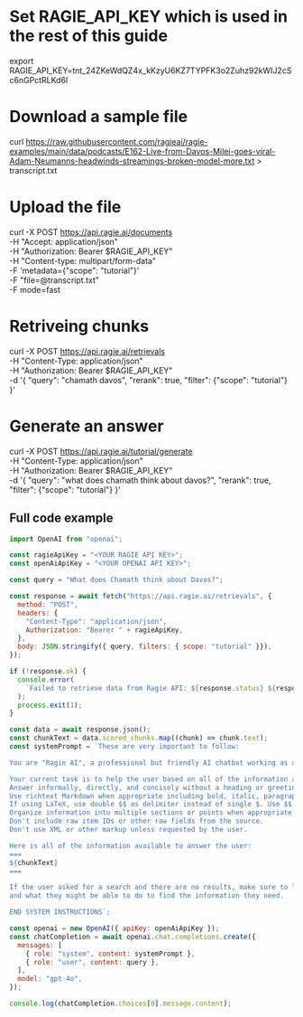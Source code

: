 # Set RAGIE_API_KEY which is used in the rest of this guide
export RAGIE_API_KEY=tnt_24ZKeWdQZ4x_kKzyU6KZ7TYPFK3o2Zuhz92kWIJ2cSc6nGPctRLKd6I


# Download a sample file
curl https://raw.githubusercontent.com/ragieai/ragie-examples/main/data/podcasts/E162-Live-from-Davos-Milei-goes-viral-Adam-Neumanns-headwinds-streamings-broken-model-more.txt > transcript.txt


# Upload the file
curl -X POST https://api.ragie.ai/documents \
  -H "Accept: application/json" \
  -H "Authorization: Bearer $RAGIE_API_KEY" \
  -H "Content-type: multipart/form-data" \
  -F 'metadata={"scope": "tutorial"}' \
  -F "file=@transcript.txt" \
  -F mode=fast


# Retriveing chunks
curl -X POST https://api.ragie.ai/retrievals \
  -H "Content-Type: application/json" \
  -H "Authorization: Bearer $RAGIE_API_KEY" \
  -d '{
    "query": "chamath davos",
    "rerank": true,
    "filter": {"scope": "tutorial"}
  }'


# Generate an answer

curl -X POST https://api.ragie.ai/tutorial/generate \
  -H "Content-Type: application/json" \
  -H "Authorization: Bearer $RAGIE_API_KEY" \
  -d '{
    "query": "what does chamath think about davos?",
    "rerank": true,
    "filter": {"scope": "tutorial"}
  }'



## Full code example

```javascript
import OpenAI from "openai";

const ragieApiKey = "<YOUR RAGIE API KEY>";
const openAiApiKey = "<YOUR OPENAI API KEY>";

const query = "What does Chamath think about Davos?";

const response = await fetch("https://api.ragie.ai/retrievals", {
  method: "POST",
  headers: {
    "Content-Type": "application/json",
    Authorization: "Bearer " + ragieApiKey,
  },
  body: JSON.stringify({ query, filters: { scope: "tutorial" }}),
});

if (!response.ok) {
  console.error(
    `Failed to retrieve data from Ragie API: ${response.status} ${response.statusText}`
  );
  process.exit(1);
}

const data = await response.json();
const chunkText = data.scored_chunks.map((chunk) => chunk.text);
const systemPrompt = `These are very important to follow:

You are "Ragie AI", a professional but friendly AI chatbot working as an assitant to the user.

Your current task is to help the user based on all of the information available to you shown below.
Answer informally, directly, and concisely without a heading or greeting but include everything relevant.
Use richtext Markdown when appropriate including bold, italic, paragraphs, and lists when helpful.
If using LaTeX, use double $$ as delimiter instead of single $. Use $$...$$ instead of parentheses.
Organize information into multiple sections or points when appropriate.
Don't include raw item IDs or other raw fields from the source.
Don't use XML or other markup unless requested by the user.

Here is all of the information available to answer the user:
===
${chunkText}
===

If the user asked for a search and there are no results, make sure to let the user know that you couldn't find anything,
and what they might be able to do to find the information they need.

END SYSTEM INSTRUCTIONS`;

const openai = new OpenAI({ apiKey: openAiApiKey });
const chatCompletion = await openai.chat.completions.create({
  messages: [
    { role: "system", content: systemPrompt },
    { role: "user", content: query },
  ],
  model: "gpt-4o",
});

console.log(chatCompletion.choices[0].message.content);

```